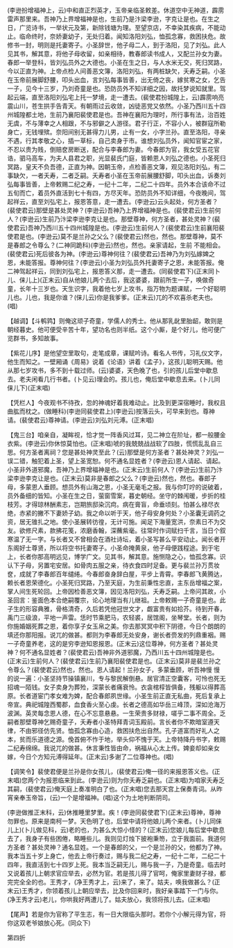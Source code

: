 <!-- { "loadSidebar": true } -->
(李逊扮增福神上，云)中和直正烈英才，玉帝亲临圣敕差。休道空中无神道，霹雳雷声那里来。吾神乃上界增福神是也，生前乃是汴梁李逊，字克让是也。在生之日，广览诗书，一举状元及第，新除钱塘为理。至望京店，不幸染其疾病，不能动止。临命终时，奈娇妻幼子，无处归着。闻知洛阳刘弘，恤孤念寡，救困扶危。故修书一封，明则是托妻寄子。小圣辞世，他子母二人，到于洛阳，见了刘弘。此人见其书，解其意，将他子母收留，如亲相待，教春郎读书成人，又配兰孙女为妻。春郎一举登科，皆刘弘员外之大德也。小圣在生之日，与人水米无交，死归冥路，今以正直为神。上帝点检人间善恶文簿，洛阳刘弘，有两桩缺欠，夭寿乏嗣。小圣在玉帝前展脚舒腰，叩头出血，言刘弘每事皆善，出无倚之丧，嫁贫寒之女，乞告一子，见今十三岁，乃刘奇童是也。恐防员外不知详细之因，故托梦说知就里。驾起云端，直至洛阳刘弘宅上托一梦境，走一遭去。(裴使君扮城隍上，云)霹雳响亮震山川，苍生拱手告青天。有朝雨过云收敛，凶徒恶党又依然。小圣乃西川五十四州城隍都土地，生前乃襄阳裴使君是也。吾神在襄阳为理时，所行事有法，治百姓无虞，不与薄幸之人相跟，不与邪僻之人游径。君子行正，不容小人，被群寇所勒身亡，无钱埋殡。奈阳间别无甚得力儿男，止有一女，小字兰孙。直至洛阳，寻亲不遇，行其孝敬之心，插一草标，自己卖身于市。谁想刘弘员外，闻知官宦之家，不忍以贵为贱，倒赔奁房断送，配合与李春郎为妻。今春郎为官，我女受五花官诰，驷马高车，为夫人县君之职，光显裴氏门庭，皆赖恩人刘弘之德也。小圣死归冥路，皇天不负吾德，正直为神。因朝玉帝，点检善恶文簿，观见洛阳刘弘，有二事缺欠，一者夭寿，二者乏嗣。夭寿者小圣在玉帝前展腰舒脚，叩头出血，诉奏刘弘每事皆善，上帝敕赐二纪之寿，一纪十二年，二纪二十四年。员外本合该命不过五旬而亡，着员外直活到七十有四，方尽天年。恐防员外不知详细，今夜晚间，驾起祥云，直至刘弘宅上，报恩答意，走一遭去。(李逊云)云头起处，何方圣者？(裴使君云)那壁是甚处灵神？(李逊云)吾神乃上界增福神是也。(裴使君云)生前何人？(李逊云)生前乃汴梁李逊李克让是也。那壁尊神，何方圣者，甚处灵神？(裴使君云)吾神乃西川五十四州城隍是也。(李逊云)生前何人？(裴使君云)生前襄阳裴使君是也。(李逊云)莫不是兰孙之父么？(裴使君云)然也，然也。那壁尊神，莫不是春郎之令尊么？(二神同跪科)(李逊云)然也，然也。亲家请起，生前
不能相会。(裴使君云)死后彼各为神。(李逊云)尊神何往？(裴使君云)吾神乃为刘弘嫁婢之恩，未能答报。尊神何往？(李逊云)小圣为刘弘员外托妻寄子之恩，未能答报。俺二神驾起祥云，同到刘弘宅上，报恩答义那，走一遭去。(同裴使君下)(正末同卜儿、俫儿上)(正末云)自从他娘儿两个去后，我这婆婆，跟前所生一子，唤做奇童，长年十三岁也。天生识字，我着他七岁上攻书，指万物为题课赋，一个好聪明儿也。儿也，我是你谁？(俫儿云)你是我爹爹。(正末云)兀的不欢喜杀老夫也。(唱)

【越调】【斗鹌鹑】则俺这顽子奇童，学儒人的秀士。他从那乳龀里胎龆，敢则是朝经暮史。他可便受辛苦十年，望功名也则半纸。这个小厮，是个好儿，他可便广览群书，多知故事。

【紫花儿序】是他望空里取句，走笔成章，课赋吟诗。看名人书传，习礼仪文字，他生而知之。一壁厢诵《周易》说着《论语》讲着《孟子》，这孩儿聪明天赐。他从那七岁攻书，多不到十载过师。(云)婆婆，天色晚了也，引的孩儿后堂中歇息去。老夫闲看几行书者。(卜见云)理会的。孩儿也，俺后堂中歇息去来。(卜儿同俫儿下)(正末唱)

【凭栏人】今夜观书不待孜，忽的神魂好着我难动止。比及到更深宿睡时，我权且曲肱而枕之。(做睡科)(李逊同裴使君上)(李逊云)按落云头，可早来到也。尊神请。(裴使君云)尊神请。(李逊云)刘弘刘元溥。(正末唱)

【鬼三台】咱亲自，凝眸视，恰才觉一阵香风过耳，见二神立在阶址，都一般腰金衣紫。(李逊云)你休惊莫怕也。(正末唱)唬的我兢兢战战软了四肢，慌慌乱乱自三思。何方圣者离祠？您是甚处神灵至此？(云)那壁是何方圣者？甚处神灵？刘弘一误二错，触犯着上圣，望上圣宽恕。何不通名显姓者？(李逊云)恩人请起、请起。小圣非外道邪魔，吾神乃上界增福神是也。(正末云)生前何人？(李逊云)生前乃汴梁李逊李克让是也。(正末云)莫非是春郎之父么？(李逊云)然也，然也。春郎子母，多蒙恩人垂顾。想员外有山海之恩，小圣无毫毛之报。我与你叮咛的说破着，员外备细的皆知。小圣在生之日，萤窗雪案，暮史朝经。坐守的棘闱暖，步折的桂枝芳。才得琼林酬素志，岂期旅邸染沉疴。病在膏盲，命垂顷刻。怕甚么禄尽衣绝，赤紧的撇不下妻娇子幼。我之命以听于天，他子母安身何处？小圣囊无调药之资，居无锥扎之地。使小圣展转彷徨，无计可施。闻足下海量宽洪，奈素日不为交友。欲修尺素，款拂花笺，浓磨香翰，深蘸紫毫。往常时作词赋扫千言，当日个叙寒温了无一字。与长者又不曾相会在酒社诗坛，着小圣写甚么平安动止。闻长者开东阁好士尊贤，所以将空书托妻寄子。小圣命掩黄泉，他子母便践程途。到于宅上，长者你那高明远见，博学广文。见其书，解其意。施恻隐之心，恤孤念寡。识认下子母，另置宅安居。如骨肉五服之亲，待衣食四时足备。更与裴兰孙万贯妆奁，成就了李春郎百年缱绻。今春郎奋身辞白屋，平步上青霄。李春郎飞黄腾达，赖长者恩荣德化。小圣死归冥路，乃至天庭，为生前秉性忠直，主东岳增福之案，掌人间生死轮回。上帝因检善恶文簿，因见洛阳刘弘，夭寿乏嗣。上帝问其故，小圣回言：鉴面色本合绝嗣覆宗，论心地理当有儿继祖。上帝敕赐一子奇童是也。此子生的形容典雅，骨格清奇，久后若凭他冠世文才，觑富贵有如拾芥。待到开春，禹门三级浪，平地一声雷。恁时节乘肥马，农轻裘，居馆阁，坐琴堂。长者，则为你施婚姻死葬之恩，着你享子女玉帛之美。你去那冥冥中积下阴德，今日个朗朗的填还你那阳报。说兀的做甚。都则为李春郎无处安身，谢长者赍发的列鼎重裀。赐一子奇童养老，这的是穷李逊知恩报恩。(正末云)这位尊神，何方圣者？甚处灵神？何不通名显姓者？(裴使君云)吾神非外道邪魔，乃西川五十四州城隍是也。(正末云)生前何人？(裴使君云)生前乃襄阳裴使君是也。(正末云)莫非是裴兰孙之令尊么？(裴使君云)然也，然也。恩人请起！兰孙女子，多蒙垂顾，听吾神慢
慢的说一遍：小圣坚持节操镇襄川，专与黎民解倒悬。居官清正空囊客，可怜也死无招魂一陌钱。女子卖身为葬殓，深蒙长者痛衰怜。衣衾棺椁皆俱备，残躯以得葬高原。长者道宦门孝女难为婢，配合春郎夙世缘。小圣生前正直无私曲，死后复承上帝宣。典祀城隍西蜀郡，血食香火至心虔。长者之德高如华岳三峰顶，深如沧海万波渊。英灵每念恩人德，在心不忘意悬悬。一生荣贵多财禄，嗟乎二事不周全。乏嗣者那壁尊神乞赐奇童子，夭寿者小圣特拜青词玉殿前。言长者你不欺暗室遵天律，不由邪径仿先贤。恤孤念寡由心造，救困扶危出自然。孔子道富而好礼人之本，贫而乐道德之源。俛首俯不怍于地，举头仰不愧于天。上帝特降丹书字，敕赐二纪寿绵绵。我说兀的做甚。休言秉性皆由命，祸福从心太上传。婢妾却如亲女嫁，今日个方知元溥得延年。(正末云)多谢了二位尊神也。(唱)

【调笑令】裴使君便是兰孙是你女孩儿，(裴使君云)俺一径的来报恩答义也。(正末唱)您两个为报恩临来到此。(李逊云)则为你夭寿乏嗣也。(正末唱)为咱家夭寿乏其嗣，(裴使君云)俺天庭上奏准明白了也。(正末唱)您去那天宫上保奏青词。从昨宵亲奉玉帝旨，(云)一个是增福神。(唱)这个为土地判断阴司。

(李逊做推正末科，云)休推睡里梦里。疾！(李逊同裴使君下)(正末云)尊神，尊神勿罪也。原来是南柯一梦。天色明了也，后堂中请将他娘儿两个来者。(卜儿同俫儿上)(卜儿做见科，云)老的也，为甚么大惊小怪的？(正末云)您娘儿每后堂中歇息去了，我身子有些困倦，略睡些儿。我则见灯烛下披袍秉笏，立于我面前。我道何方圣者？甚处灵神？通名显姓。一个是春郎的父，一个是兰孙的父，他都为了神。我本当五十岁上身亡，他去上帝行奏过，赐与我二纪之寿，一纪十二年，二纪二十四年，我直活到七十四岁上死。我本当乏嗣无儿，赐与我一子，乃是奇童。临去时又说着孩儿上朝求官应举去，必然为官。若是孩儿得了官呵，俺家里妻财子禄，都完完全全的也。王秀才，(净王秀才上，云)来了，来了。姑夫，唤我做甚么？(正末云)王秀才，你领着孩儿上朝应举去，比及你回来时，我好亲事踏下一门与你。(净王秀才云)老儿，你哄我好两遭儿了。姑夫放心，我领将孩儿去。(正末唱)

【尾声】若是你为官称了平生志，有一日大限临头那时。若你个小解元得为官，将你这双老爷娘放心死。(同众下)


第四折

